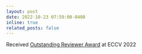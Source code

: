 ```yaml
---
layout: post
date: 2022-10-23 07:59:00-0400
inline: true
related_posts: false
---
```


Received [Outstanding Reviewer Award](https://eccv2022.ecva.net/program/outstanding-reviewers/) at ECCV 2022
